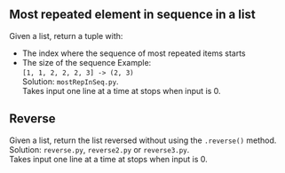 ## Most repeated element in sequence in a list
Given a list, return a tuple with:
- The index where the sequence of most repeated items starts
- The size of the sequence
Example: <br> `[1, 1, 2, 2, 2, 3] -> (2, 3)` <br>
Solution: `mostRepInSeq.py`. <br> Takes input one line at a time at stops when
input is 0.

## Reverse
Given a list, return the list reversed without using the `.reverse()` method. <br>
Solution: `reverse.py`, `reverse2.py` or `reverse3.py`. <br> Takes input one
line at a time at stops when input is 0.